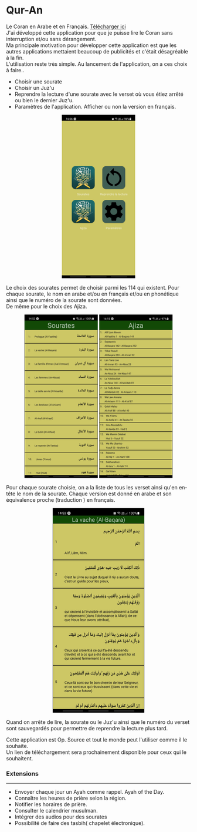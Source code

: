 # Qur-An
Le Coran en Arabe et en Français. [Télécharger ici](https://drive.google.com/file/d/1vzr1Siog0c8Y6CV2Gppt0ksaWh4nZ55Y/view?usp=drivesdk)  
J'ai développé cette application pour que je puisse lire le Coran sans interruption et/ou sans dérangement.   
Ma principale motivation pour développer cette application est que les autres applications mettaient beaucoup de publicités et c'était désagréable à la fin.  
L'utilisation reste très simple. 
Au lancement de l'application, on a ces choix à faire..  
* Choisir une sourate 
* Choisir un Juz'u
* Reprendre la lecture d'une sourate avec le verset où vous étiez arrêté ou bien le dernier Juz'u. 
* Paramètres de l'application. Afficher ou non la version en français.

<div align="center">
    <img src="https://github.com/nabilesall/Qur-An/blob/main/images/Home_Qur'An.jpg" width="200"/>  
</div>

Le choix des sourates permet de choisir parmi les 114 qui existent. Pour chaque sourate, le nom en arabe et/ou en français et/ou en phonétique ainsi que le numéro de la sourate sont données.  
De même pour le choix des Ajiza.

<div align="center">
    <img src="https://github.com/nabilesall/Qur-An/blob/main/images/Sourates_Qur'An.jpg" width="200"/>  
    <img src="https://github.com/nabilesall/Qur-An/blob/main/images/Ajiza_Qur'An.jpg" width="200"/>
</div>

Pour chaque sourate choisie, on a la liste de tous les verset ainsi qu'en en-tête le nom de la sourate. Chaque version est donné en arabe et son équivalence proche (traduction ) en français.  

<div align="center">
    <img src="https://github.com/nabilesall/Qur-An/blob/main/images/Versets_Qur'An.jpg" width="250"/>  
</div>

Quand on arrête de lire, la sourate ou le Juz'u ainsi que le numéro du verset sont sauvegardés pour permettre de reprendre la lecture plus tard. 

Cette application est Op. Source et tout le monde peut l'utiliser comme il le souhaite.  
Un lien de téléchargement sera prochainement disponible pour ceux qui le souhaitent.  

### Extensions
------------------
* Envoyer chaque jour un Ayah comme rappel. Ayah of the Day.  
* Connaître les heures de prière selon la région.  
* Notifier les horaires de prière.
* Consulter le calendrier musulman.  
* Intégrer des audios pour des sourates 
* Possibilité de faire des tasbih( chapelet électronique).
